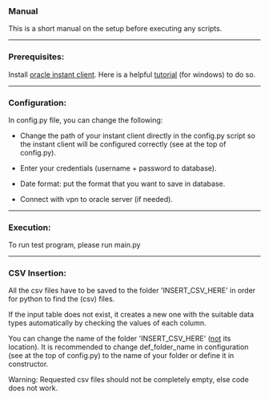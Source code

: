 ### Manual
This is a short manual on the setup before executing any scripts.

---

### Prerequisites:

Install [oracle instant client](https://www.oracle.com/database/technologies/instant-client/downloads.html). Here is a helpful [tutorial](https://www.youtube.com/watch?v=v0TkfVFGO5c) (for windows) to do so.

---

### Configuration:

In config.py file, you can change the following:

- Change the path of your instant client directly in the config.py script so the instant client will be configured correctly (see at the top of config.py).

- Enter your credentials (username + password to database).

- Date format: put the format that you want to save in database.

- Connect with vpn to oracle server (if needed).

---

### Execution:

To run test program, please run main.py

---

### CSV Insertion:

All the csv files have to be saved to the folder 'INSERT_CSV_HERE' in order for python to find the (csv) files.

If the input table does not exist, it creates a new one with the suitable data types automatically by checking the values of each column.

You can change the name of the folder 'INSERT_CSV_HERE' (<ins>not</ins> its location). It is recommended to change def_folder_name in configuration (see at the top of config.py) to the name of your folder or define it in constructor.

Warning: Requested csv files should not be completely empty, else code does not work.
